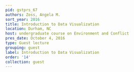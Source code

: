 ```yaml
---
pid: gstprs_67
authors: Zoss, Angela M.
sort_year: 2016
title: Introduction to Data Visualization
location: Durham, NC
host: undergraduate course on Environment and Conflict
pres_date: October 4, 2016
type: Guest lecture
grouping: guest
label: Introduction to Data Visualization
order: '14'
collection: guest
---
```

